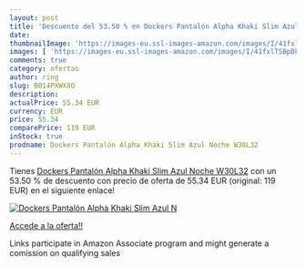 ```yaml
---
layout: post
title: 'Descuento del 53.50 % en Dockers Pantalón Alpha Khaki Slim Azul N'
date: 
thumbnailImage: 'https://images-eu.ssl-images-amazon.com/images/I/41fxlTSBpDL._SL200_.jpg'
images: [ 'https://images-eu.ssl-images-amazon.com/images/I/41fxlTSBpDL._SL200_.jpg' ]
comments: true
category: ofertas
author: ring
slug: B014PXWX8O
description:
actualPrice: 55.34 EUR
currency: EUR
price: 55.34
comparePrice: 119 EUR
inStock: true
prodname: Dockers Pantalón Alpha Khaki Slim Azul Noche W30L32
---
```


Tienes [Dockers Pantalón Alpha Khaki Slim Azul Noche W30L32](https://www.amazon.es/dp/B014PXWX8O/?tag=tolees-21) con un 53.50 % de descuento con precio de oferta de 55.34 EUR (original: 119 EUR) en el siguiente enlace!

[![Dockers Pantalón Alpha Khaki Slim Azul N](https://images-eu.ssl-images-amazon.com/images/I/41fxlTSBpDL._SL200_.jpg)](https://www.amazon.es/dp/B014PXWX8O/?tag=tolees-21)

[Accede a la oferta!!](https://www.amazon.es/dp/B014PXWX8O/?tag=tolees-21)

Links participate in Amazon Associate program and might generate a comission on qualifying sales


